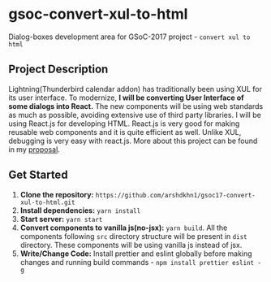# gsoc-convert-xul-to-html
Dialog-boxes development area for GSoC-2017 project - `convert xul to html`

## Project Description
Lightning(Thunderbird calendar addon) has traditionally been using XUL for its user interface. To modernize, **I will be converting User Interface of some dialogs into React.** The new components will be using web standards as much as possible, avoiding extensive use of third party libraries. I will be using React.js for developing HTML. React.js is very good for making reusable web components and it is quite efficient as well. Unlike XUL, debugging is very easy with react.js. More about this project can be found in my [proposal](https://goo.gl/Eothqj).

## Get Started
1. **Clone the repository:** `https://github.com/arshdkhn1/gsoc17-convert-xul-to-html.git`
2. **Install dependencies:** `yarn install`
3. **Start server:** `yarn start`
4. **Convert components to vanilla js(no-jsx):** `yarn build`. 
All the components following `src` directory structure will be present in `dist` directory. These components will be using vanilla js instead of jsx.
5. **Write/Change Code:** Install prettier and eslint globally before making changes and running build commands - `npm install prettier eslint -g`